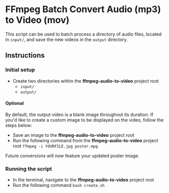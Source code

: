 # FFmpeg Batch Convert Audio (mp3) to Video (mov)

This script can be used to batch process a directory of audio files, located in `input/`, and save the new videos in the `output` directory.

## Instructions

### Initial setup

- Create two directories within the **ffmpeg-audio-to-video** project root
  - `input/`
  - `output/`

#### Optional

By default, the output video is a blank image throughout its duration. If you'd like to create a custom image to be displayed on the video, follow the steps below:

- Save an image to the **ffmpeg-audio-to-video** project root
- Run the following command from  the **ffmpeg-audio-to-video** project root `ffmpeg -i YOURFILE.jpg poster.mpg`

Future conversions will now feature your updated poster image.

### Running the script

- In the terminal, navigate to the **ffmpeg-audio-to-video** project root
- Run the following command `bash create.sh`
